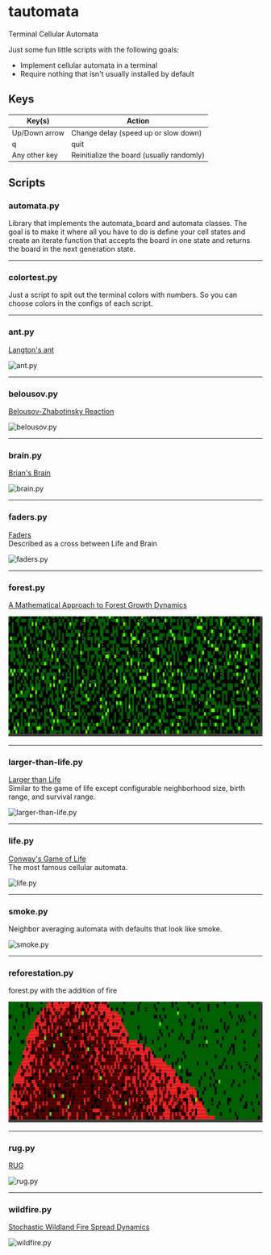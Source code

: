 # tautomata
Terminal Cellular Automata

Just some fun little scripts with the following goals:

 - Implement cellular automata in a terminal
 - Require nothing that isn't usually installed by default


## Keys

Key(s) | Action
------ | ----------
Up/Down arrow | Change delay (speed up or slow down)
q | quit
Any other key | Reinitialize the board (usually randomly)



## Scripts

### automata.py
Library that implements the automata_board and automata classes.  The goal is to make it where all you have to do is define your cell states and create an iterate function that accepts the board in one state and returns the board in the next generation state.


---

### colortest.py
Just a script to spit out the terminal colors with numbers.  So you can choose colors in the configs of each script.

---

### ant.py

[Langton's ant](https://en.wikipedia.org/wiki/Langton's_ant)  

![ant.py](screenshots/ant.gif)

---

### belousov.py

[Belousov-Zhabotinsky Reaction](https://softologyblog.wordpress.com/2017/02/04/the-belousov-zhabotinsky-reaction-and-the-hodgepodge-machine/)  

![belousov.py](screenshots/belousov.gif)


---

### brain.py

[Brian's Brain](https://en.wikipedia.org/wiki/Brian's_Brain)  

![brain.py](screenshots/brain.gif)


---

### faders.py

[Faders](https://www.fourmilab.ch/cellab/manual/rules.html#Faders)  
Described as a cross between Life and Brain  

![faders.py](screenshots/faders.gif)


---

### forest.py

[A Mathematical Approach to Forest Growth Dynamics](http://web.math.unifi.it/users/primicer/2016%20forest%20growth)  

![forest.py](screenshots/forest.gif)


---

### larger-than-life.py

[Larger than Life](https://www.emis.de/journals/DMTCS/pdfpapers/dmAA0113.pdf)  
Similar to the game of life except configurable neighborhood size, birth range, and survival range.  

![larger-than-life.py](screenshots/larger-than-life.gif)

---

### life.py

[Conway's Game of Life](https://en.wikipedia.org/wiki/Conway%27s_Game_of_Life)  
The most famous cellular automata.  

![life.py](screenshots/life.gif)

---

### smoke.py

Neighbor averaging automata with defaults that look like smoke.

![smoke.py](screenshots/smoke.gif)

---

### reforestation.py

forest.py with the addition of fire

![reforestation.py](screenshots/reforestation.gif)

---

### rug.py

[RUG](https://www.fourmilab.ch/cellab/manual/rules.html#Rug)  

![rug.py](screenshots/rug.gif)  

---

### wildfire.py

[Stochastic Wildland Fire Spread Dynamics](https://iopscience.iop.org/article/10.1088/1742-6596/285/1/012038/pdf)  

![wildfire.py](screenshots/wildfire.gif)  
